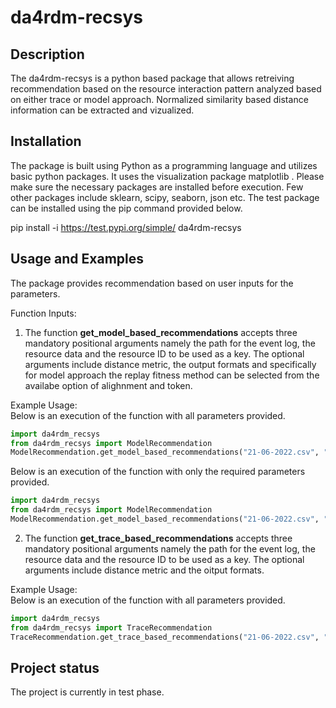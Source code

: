 # da4rdm-recsys

## Description
The da4rdm-recsys is a python based package that allows retreiving recommendation based on the resource interaction pattern analyzed based on either trace or model approach. Normalized similarity based distance information can be extracted and vizualized. 


## Installation
The package is built using Python as a programming language and utilizes basic python packages. It uses the visualization package matplotlib . Please make sure the necessary packages are installed before execution. Few other packages include sklearn, scipy, seaborn, json etc. The test package can be installed using the pip command provided below.

pip install -i https://test.pypi.org/simple/ da4rdm-recsys

## Usage and Examples
The package provides recommendation based on user inputs for the parameters.

Function Inputs:<br />
1. The function **get_model_based_recommendations** accepts three mandatory positional arguments namely the path for the event log, the resource data and the resource ID to be used as a key. The optional arguments include distance metric, the output formats and specifically for model approach the replay fitness method can be selected from the availabe option of alighnment and token.

Example Usage:<br />
Below is an execution of the function with all parameters provided.
```python
import da4rdm_recsys
from da4rdm_recsys import ModelRecommendation
ModelRecommendation.get_model_based_recommendations("21-06-2022.csv", "tomography.csv", "1faa54d3-122b-41fd-ace3-2b698fc1326f", "alignment", "euclidean", "csv")
````

Below is an execution of the function with only the required parameters provided.
```python
import da4rdm_recsys
from da4rdm_recsys import ModelRecommendation
ModelRecommendation.get_model_based_recommendations("21-06-2022.csv", "tomography.csv", "1faa54d3-122b-41fd-ace3-2b698fc1326f")
```
2. The function **get_trace_based_recommendations** accepts three mandatory positional arguments namely the path for the event log, the resource data and the resource ID to be used as a key. The optional arguments include distance metric and the oitput formats.

Example Usage:<br />
Below is an execution of the function with all parameters provided.
```python
import da4rdm_recsys
from da4rdm_recsys import TraceRecommendation
TraceRecommendation.get_trace_based_recommendations("21-06-2022.csv", "tomography.csv", "1faa54d3-122b-41fd-ace3-2b698fc1326f", "alignment", "euclidean", "csv")
```

## Project status
The project is currently in test phase.

